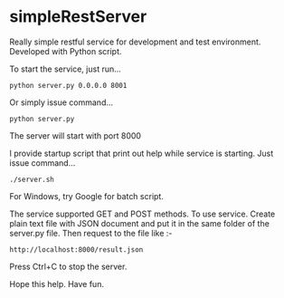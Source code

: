 # simpleRestServer

Really simple restful service for development and test environment. Developed with Python script.

To start the service, just run...

	python server.py 0.0.0.0 8001
	 
Or simply issue command...

	python server.py
	
The server will start with port 8000

I provide startup script that print out help while service is starting. Just issue command...

	./server.sh

For Windows, try Google for batch script.

The service supported GET and POST methods. To use service. Create plain text file with JSON document and put it in the same folder of the server.py file. Then request to the file like :-

	http://localhost:8000/result.json

Press Ctrl+C to stop the server.

Hope this help. 
Have fun.